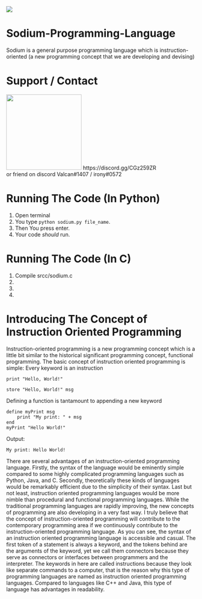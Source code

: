 <img src="https://media.discordapp.net/attachments/896783689176977508/906387936319275018/explosion-14066.png">

# Sodium-Programming-Language
Sodium is a general purpose programming language which is instruction-oriented (a new programming concept that we are developing and devising)

# Support / Contact
<img src="https://cdn.icon-icons.com/icons2/2108/PNG/512/discord_icon_130958.png" width="200" height="200">
https://discord.gg/CGz259ZR
<br>
or friend on discord Valcan#1407 / irony#0572

# Running The Code (In Python)
1. Open terminal 
2. You type `python sodium.py file_name`. 
3. Then You press enter.
4. Your code _should_ run. 

# Running The Code (In C)
1. Compile srcc/sodium.c
2. 
3.
4.

# Introducing The Concept of Instruction Oriented Programming
Instruction-oriented programming is a new programming concept which is a little bit similar to the historical significant programming concept, functional programming. The basic concept of instruction oriented programming is simple:
Every keyword is an instruction

`print "Hello, World!"`

`store "Hello, World!" msg`

Defining a function is tantamount to appending a new keyword

```
define myPrint msg
    print "My print: " + msg
end
myPrint "Hello World!"
```

Output:

`My print: Hello World!`

There are several advantages of an instruction-oriented programming language. Firstly, the syntax of the language would be eminently simple compared to some highly complicated programming languages such as Python, Java, and C. Secondly, theoretically these kinds of languages would be remarkably efficient due to the simplicity of their syntax. Last but not least, instruction oriented programming languages would be more nimble than procedural and functional programming languages. While the traditional programming languages are rapidly improving, the new concepts of programming are also developing in a very fast way. I truly believe that the concept of instruction-oriented programming will contribute to the contemporary programming area if we continuously contribute to the instruction-oriented programming language.
	As you can see, the syntax of an instruction oriented programming language is accessible and casual. The first token of a statement is always a keyword, and the tokens behind are the arguments of the keyword, yet we call them connectors because they serve as connectors or interfaces between programmers and the interpreter. The keywords in here are called instructions because they look like separate commands to a computer, that is the reason why this type of programming languages are named as instruction oriented programming languages. Compared to languages like C++ and Java, this type of language has advantages in readability. 
